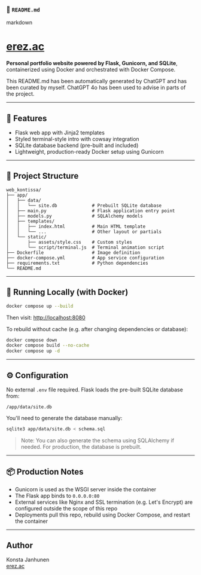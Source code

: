 ### 📄 `README.md`

markdown
# [erez.ac](https://erez.ac)

**Personal portfolio website powered by Flask, Gunicorn, and SQLite**, containerized using Docker and orchestrated with Docker Compose.

This README.md has been automatically generated by ChatGPT and has been curated by myself. ChatGPT 4o has been used to advise in parts of the project.

---

## 🚀 Features

- Flask web app with Jinja2 templates
- Styled terminal-style intro with cowsay integration
- SQLite database backend (pre-built and included)
- Lightweight, production-ready Docker setup using Gunicorn

---

## 📁 Project Structure

```
web_kontissa/
├── app/
│   ├── data/
│   │   └── site.db             # Prebuilt SQLite database
│   ├── main.py                 # Flask application entry point
│   ├── models.py               # SQLAlchemy models
│   ├── templates/
│   │   ├── index.html          # Main HTML template
│   │   └── ...                 # Other layout or partials
│   └── static/
│       ├── assets/style.css    # Custom styles
│       └── script/terminal.js  # Terminal animation script
├── Dockerfile                  # Image definition
├── docker-compose.yml          # App service configuration
├── requirements.txt            # Python dependencies
└── README.md
```

---

## 🐳 Running Locally (with Docker)

```bash
docker compose up --build
```

Then visit: [http://localhost:8080](http://localhost:8080)

To rebuild without cache (e.g. after changing dependencies or database):

```bash
docker compose down
docker compose build --no-cache
docker compose up -d
```

---

## ⚙️ Configuration

No external `.env` file required. Flask loads the pre-built SQLite database from:

```
/app/data/site.db
```

You'll need to generate the database manually:

```bash
sqlite3 app/data/site.db < schema.sql
```

> Note: You can also generate the schema using SQLAlchemy if needed. For production, the database is prebuilt.

---

## 📦 Production Notes

- Gunicorn is used as the WSGI server inside the container
- The Flask app binds to `0.0.0.0:80`
- External services like Nginx and SSL termination (e.g. Let's Encrypt) are configured outside the scope of this repo
- Deployments pull this repo, rebuild using Docker Compose, and restart the container

---

## Author

Konsta Janhunen  
[erez.ac](https://erez.ac)
